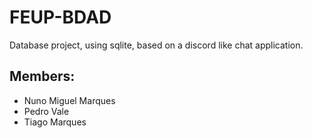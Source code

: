# FEUP-BDAD

Database project, using sqlite, based on a discord like chat application.

## Members:
* Nuno Miguel Marques
* Pedro Vale
* Tiago Marques
